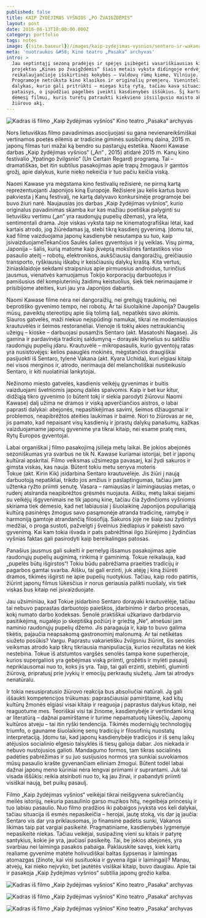 ```yaml
---
published: false
title: KAIP ŽYDĖJIMAS VYŠNIOS „PO ŽVAIGŽDĖMIS“
layout: post
date: 2016-08-13T18:00:00.000Z
category: portfolio
tags: notes
image: {{site.baseurl}}/images/kaip-zydejimas-vysnios/sentaro-ir-wakana.jpg
meta: 'nuotraukos &#58; Kino teatro „Pasaka“ archyvas'
intro: >
  Jau septintąjį sezoną pradėjęs ir spėjęs įsibėgėti vasariškiausias kino
  projektas „Kinas po žvaigždėmis“ šiais metais vyksta didingoje erdvėje,
  reikalaujančioje išskirtinės kokybės – Valdovų rūmų kieme, Vilniuje.
  Programoje netrūksta kino klasikos ir originalių premjerų. Vienintelis
  dalykas, kurio gali pritrūkti – miegas kitą rytą, tačiau kava situaciją
  pataisys, o įspūdžiai pagelbės įveikti kasdienybės iššūkius. Šį kartą skirsime
  dėmesį filmui, kuris turėtų patraukti kiekvieno išsiilgusio maisto akims
  žiūrovo akį.
---
```


![Kadras iš filmo „Kaip žydėjimas vyšnios“ Kino teatro „Pasaka“ archyvas]({{site.baseurl}}/images/kaip-zydejimas-vysnios/visi.jpg)

Nors lietuviškas filmo pavadinimas asocijuojasi su gana nevienareikšmiškai vertinamos poetės eilėmis ar tradicine giminės susibūrimų daina, 2015&nbsp;m. japonų filmas turi mažai ką bendro su pastarųjų estetika. Naomi Kawase darbas „Kaip žydėjimas vyšnios“ („An“ , 2015) atidarė 2015 m. Kanų kino festivalio „Ypatingo žvilgsnio“ (Un Certain Regard) programą. Tai – dramatiškas, bet itin subtilus pasakojimas apie trapų žmogaus ir gamtos grožį, apie dalykus, kurie nieko nekeičia ir tuo pačiu keičia viską.

Naomi Kawase yra mėgstama kino festivalių režisierė, ne pirmą kartą reprezentuojanti Japonijos kiną Europoje. Režisierė jau kelis kartus buvo pakviesta į Kanų festivalį, ne kartą dalyvavo 
konkursinėje programoje bei buvo žiuri narė. Naujausias jos darbas „Kaip žydėjimas vyšnios“, kurio 
originalus pavadinimas skamba kur kas mažiau poetiškai palyginti su lietuvišku vertimu („an“ yra 
raudonųjų pupelių džemas), yra lėta, sentimentali drama. Joje viskas vyksta taip ne 
kinematografiškai lėtai, kad kartais atrodo, jog žiūrėdamas ją, stebi tikrą kasdienį gyvenimą. Įdomu tai, kad filme vaizduojama japonų kasdienybė nesutampa su tuo, kaip įsivaizduojameTekančios 
Saulės šalies gyventojus ir jų veiklas. Visų pirma, Japonija – šalis, kurią matome kaip įkvėptą 
mokslinės fantastikos viso pasaulio ateitį –  robotų, elektronikos, aukščiausių dangoraižių, 
greičiausio transporto, ryškiausių  iškabų ir keisčiausių dalykų kraštą. Kita vertus, žiniasklaidoje sekdami straipsnius apie pirmuosius androidus, turinčius jausmus, vienatvės kamuojamus Tokijo korporacijų darbuotojus ir pamišusius dėl kompiuterinių žaidimų keistuolius, šiek tiek nerimaujame ir prisibijome ateities, kuri jau yra Japonijos dabartis. 

Naomi Kawase filme nėra nei dangoraižių, nei greitųjų traukinių, nei beprotiško gyvenimo tempo, 
nei robotų. Ar tai šiuolaikinė Japonija? Daugelis mūsų, paveiktų stereotipų apie šią tolimą šalį, 
nepatikės savo akimis. Siauros gatvelės, maži niekuo neįspūdingi namukai, tikrai ne 
moderniausios krautuvėlės ir šeimos restoranėliai. Vienoje iš tokių akies netraukiančių užeigų – 
kioske – darbuojasi pusamžis Sentaro (akt. Masatoshi Nagase). Jis gamina ir pardavinėja tradicinį 
saldumyną –  dorayaki blynelius su saldžiu raudonųjų pupelių įdaru. Krautuvėlė – mikropasaulis, 
kurio gyventojų ratas yra nusistovėjęs: kelios paauglės mokinės, mėgstančios draugiškai pasijuokti 
iš Sentaro, tylenė Vakana (akt. Kyara Uchida), kuri elgiasi kitaip nei visos merginos ir, atrodo, 
nerimauja dėl melancholiškai nusiteikusio Sentaro, ir kiti nuolatiniai lankytojai.

Nežinomo miesto gatvelės, kasdienis veikėjų gyvenimas ir buitis vaizduojami švelniomis japonų 
dailės spalvomis. Kaip ir bet kur kitur, didžiąją tikro gyvenimo (o būtent tokį ir siekia parodyti 
žiūrovui Naomi Kawase) dalį užima ne dramos ir viską apverčiančios aistros, o labai paprasti 
dalykai: abejonės, nepasitikėjimas savimi, šeimos džiaugsmai ir problemos, neapibrėžtos ateities 
laukimas ir baimė. Nori to žiūrovas ar ne, jis pamato, kad nepaisant visų kasdienių ir įprastų dalykų panašumų, kažkas vaizduojamame japonų gyvenime yra tikrai kitaip, nei esame pratę mes, Rytų 
Europos gyventojai. 

Labai organiškai į filmo pasakojimą įsilieja metų laikai. Be jokios abejonės sezoniškumas yra 
svarbus ne tik N. Kawase kuriamai istorijai, bet ir japonų kultūrai apskritai. Filmo veiksmas 
užsimezga pavasarį, kai žydi sakuros ir gimsta viskas, kas nauja. Būtent tokiu metu senyva moteris  
Tokue (akt. Kirin Kik) įsidarbina Sentaro krautuvėlėje. Jis žiūri į naują darbuotoją nepatikliai, trikdo jos amžius ir paslaptingumas, tačiau jam užtenka ryžto priimti senutę. Vasara – ramiausias ir laimingiausias metas, o rudenį atsiranda neapibrėžtos grėsmės nuojauta. Aišku, metų laikai siejami  su veikėjų išgyvenimais ne tik japonų kine, tačiau čia žydinčioms vyšnioms skiriama tiek dėmesio, kad net labiausiai į šiuolaikinę Japonijos populiariąją kultūrą pasinėręs žmogus savo pasąmonėje atranda tradicinę, ramybę ir harmoniją gamtoje atrandančią filosofiją. Sakuros joje ne šiaip sau žydintys medžiai, o proga sustoti, pažvelgti į švelnius žiedlapius ir pakeisti savo gyvenimą. Kai kam tokia išvada ir pats pabrėžtinai ilgo žiūrėjimo į žydinčias vyšnias faktas gali pasirodyti kaip bereikalingas patosas. 

Panašius jausmus gali sukelti ir pernelyg išsamus pasakojimas apie raudonųjų pupelių auginimą, 
rinkimą ir gaminimą. Tokue reikalauja, kad „pupelės būtų išgirstos“! Tokiu būdu pabrėžiama 
praeities tradicijų ir pagarbos gamtai svarba. Aišku, tai gali erzinti, juk atėję į kiną žiūrėti dramos, tikimės išgirsti ne apie pupelių nuotykius. Tačiau, kaip rodo patirtis, žiūrint japonų filmus lūkesčius ir norus geriausia palikti nuošaly, vis tiek viskas bus kitaip nei įsivaizduojate. 

Jau užsiminiau, kad Tokue įsidarbino Sentaro dorayaki  krautuvėlėje, tačiau tai nebuvo paprastas 
darbuotojo paieškos, įdarbinimo ir darbo procesas, kokį numato darbo kodeksas. Senolė praktiškai 
užkariavo darbdarvio pasitikėjimą, nugalėjo jo skeptišką požiūrį ir griežtą „Ne“, atnešusi jam 
naminio raudonųjų pupelių džemo. Jis paragauja ir, kaip to buvo galima tikėtis, pajaučia 
neapsakomą gastronominį malonumą. Ar tai netikėtas siužeto posūkis? Vargu. Paprastu 
vakarietišku žvilgsniu žiūrint, šis senolės veiksmas atrodo kaip tikrų tikriausia manipuliacija, kurios rezultatas nė kiek nestebina. Tokue iš atstumtos vargšės senolės tampa kone superheroje, kurios supergaliios yra gebėjimas viską priimti, grožėtis ir mylėti pasaulį nepriklausomai nuo to, koks jis yra. Taip, tai gali erzinti, stebinti, gluminti žiūrovą, pripratusį prie įvykių ir emocijų perkrautų siužetų. Jam tai atrodys nenatūralu. 

Ir tokia nesusipratusio žiūrovo reakcija bus absoliučiai natūrali. Ją gali iššaukti kompetencijos 
trūkumas: paprasčiausiai pamirštame, kad kitų kultūrų žmonės elgiasi visai kitaip ir reaguoja į 
paprastus dalykus kitaip, nei reaguotume mes. Teoriškai visi tai žinome, kasdienybėje ir vertindami kiną ar literatūrą – dažnai pamirštame ir turime nepamatuotų lūkesčių. Japonų kultūros atveju – tai itin ryški tendencija. Tikimės moderniųjų technologijų triumfo, o gauname šiuolaikinę senų tradicijų ir filosofinių nuostatų interpretaciją. Įdomu tai, kad japonų kasdienybėje tradicijos ir iš senų laikų atėjusios socialinio elgesio taisyklės iš tiesų galioja dabar. Jos niekada ir nebuvo nustojusios galioti. Mandagumo formos, tam tikras socialinės padėties pabrėžimas ir su juo susijusios normos yra sunkiai suvokiamos mūsų pasaulio krašte gyvenančiam eiliniam žmogui. Būtent todėl labai dažnai japonų meno kūriniai nėra lengvai priimami ir suprantami. Juk tai visada iššūkis: reikia atsiriboti nuo to, ką jau žinai, ir pabandyti priimti visiškai naują, bet puikų pasaulį.

Filmo „Kaip žydėjimas vyšnios“ veikėjai tikrai neišgyvena sukrečiančių meilės istorijų, nekuria 
pasaulinio garso muzikos hitų, negelbėja princesių ir tuo labiau pasaulio. Nuo filmo pradžios iki 
pabaigos įvyksta vos keli dalykai, tačiau situacija iš esmės nepasikeičia – herojai, jautę stoką, vis dar ją jaučia: Sentaro vis dar yra priklausomas, jo finansinė padėtis sunki, Vakanos likimas taip pat vargiai pasikeitė. Pragmatiniame, kasdienybės lygmenyje nepasikeitė niekas. Tačiau veikėjai, susipažinę vieni su kitais ir patyrę santykius, kokie jie yra, jaučiasi pasikeitę. Tai, be jokios abejonės, yra svarbiau nei laiminga pasakos pabaiga. Paklauskite savęs, kiek kartų realiame gyvenime matėte holivudiškai baltas šypsenas ir laimingas atomazgas (žinote, kai visi susituokia ir gyvena ilgai ir laimingai)? Manau, atvejų, kai nieko neįvyko, bet jautėtės visiškai kitaip, buvo daugiau. Apie tai ir pasakoja „Kaip žydėjimas vyšnios“ subtilia japonų grožio kalba.


![Kadras iš filmo „Kaip žydėjimas vyšnios“ Kino teatro „Pasaka“ archyvas]({{site.baseurl}}/images/kaip-zydejimas-vysnios/sentaro-ir-wakana.jpg)

![Kadras iš filmo „Kaip žydėjimas vyšnios“ Kino teatro „Pasaka“ archyvas]({{site.baseurl}}/images/kaip-zydejimas-vysnios/tokue.jpg)

![Kadras iš filmo „Kaip žydėjimas vyšnios“ Kino teatro „Pasaka“ archyvas]({{site.baseurl}}/images/kaip-zydejimas-vysnios/sentaro.jpg)
